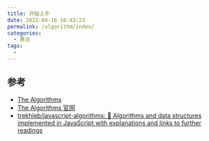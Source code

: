 ```yaml
---
title: 开始上手
date: 2022-04-16 16:43:23
permalink: /algorithm/index/
categories:
  - 算法
tags:
  - 
---
```


## 参考

- [The Algorithms](https://github.com/TheAlgorithms)
- [The Algorithms 官网](https://the-algorithms.com/)
- [trekhleb/javascript-algorithms: 📝 Algorithms and data structures implemented in JavaScript with explanations and links to further readings](https://github.com/trekhleb/javascript-algorithms)